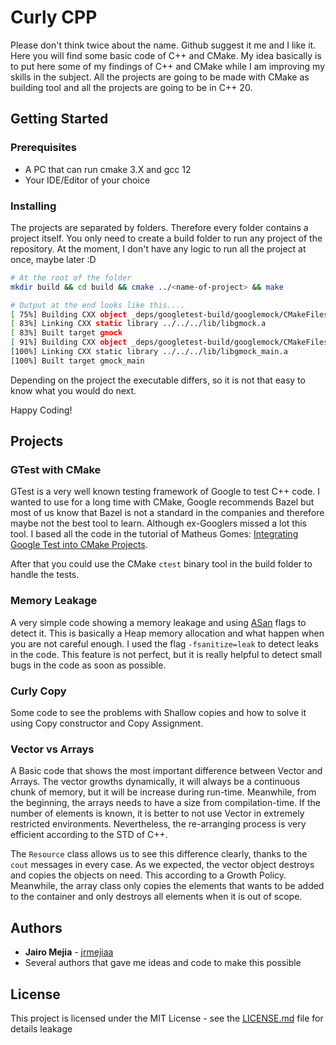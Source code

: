 # Curly CPP 

Please don't think twice about the name. Github suggest it me and I like it. Here you will find some basic code of C++ and CMake. My idea basically is to put here some of my findings of C++ and CMake while I am improving my skills in the subject. All the projects are going to be made with CMake as building tool and all the projects are going to be in C++ 20.

## Getting Started

### Prerequisites

* A PC that can run cmake 3.X and gcc 12
* Your IDE/Editor of your choice

### Installing

The projects are separated by folders. Therefore every folder contains a project itself. You only need to create a build folder to run any project of the repository. At the moment, I don't have any logic to run all the project at once, maybe later :D

```bash
# At the root of the folder
mkdir build && cd build && cmake ../<name-of-project> && make

# Output at the end looks like this....
[ 75%] Building CXX object _deps/googletest-build/googlemock/CMakeFiles/gmock.dir/src/gmock-all.cc.o
[ 83%] Linking CXX static library ../../../lib/libgmock.a
[ 83%] Built target gmock
[ 91%] Building CXX object _deps/googletest-build/googlemock/CMakeFiles/gmock_main.dir/src/gmock_main.cc.o
[100%] Linking CXX static library ../../../lib/libgmock_main.a
[100%] Built target gmock_main
```

Depending on the project the executable differs, so it is not that easy to know what you would do next.

Happy Coding!

## Projects

### GTest with CMake

GTest is a very well known testing framework of Google to test C++ code. I wanted to use for a long time with CMake, Google recommends Bazel but most of us know that Bazel is not a standard in the companies and therefore maybe not the best tool to learn. Although ex-Googlers missed a lot this tool. I based all the code in the tutorial of Matheus Gomes: [Integrating Google Test into CMake Projects](https://matgomes.com/integrate-google-test-into-cmake/). 

After that you could use the CMake `ctest` binary tool in the build folder to handle the tests.

### Memory Leakage

A very simple code showing a memory leakage and using [ASan](https://github.com/google/sanitizers) flags to detect it. This is basically a Heap memory allocation and what happen when you are not careful enough. I used the flag `-fsanitize=leak` to detect leaks in the code. This feature is not perfect, but it is really helpful to detect small bugs in the code as soon as possible.

### Curly Copy

Some code to see the problems with Shallow copies and how to solve it using Copy constructor and Copy Assignment.

### Vector vs Arrays

A Basic code that shows the most important difference between Vector and Arrays. The vector growths dynamically, it will always be a continuous chunk of memory, but it will be increase during run-time. Meanwhile, from the beginning, the arrays needs to have a size from compilation-time. If the number of elements is known, it is better to not use Vector in extremely restricted environments. Nevertheless, the re-arranging process is very efficient according to the STD of C++.

The `Resource` class allows us to see this difference clearly, thanks to the `cout` messages in every case. As we expected, the vector object destroys and copies the objects on need. This according to a Growth Policy. Meanwhile, the array class only copies the elements that wants to be added to the container and only destroys all elements when it is out of scope. 



## Authors

* **Jairo Mejia** - [jrmejiaa](https://github.com/jrmejiaa)
* Several authors that gave me ideas and code to make this possible

## License

This project is licensed under the MIT License - see the [LICENSE.md](LICENSE) file for details leakage
